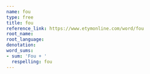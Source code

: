 ```yaml
---
name: fou
type: free
title: fou
reference_link: https://www.etymonline.com/word/fou
root_name: 
root_language: 
denotation: 
word_sums:
- sum: 'Fou + '
  respelling: fou
---
```

